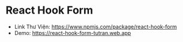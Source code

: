 # React Hook Form
- Link Thư Viện: https://www.npmjs.com/package/react-hook-form
- Demo: https://react-hook-form-tutran.web.app
